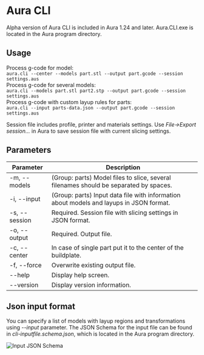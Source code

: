# Aura CLI
Alpha version of Aura CLI is included in Aura 1.24 and later. Aura.CLI.exe is located in the Aura program directory.

## Usage
Process g-code for model:  
````aura.cli --center --models part.stl --output part.gcode --session settings.aus````  
Process g-code for several models:  
````aura.cli --models part.stl part2.stp --output part.gcode --session settings.aus````  
Process g-code with custom layup rules for parts:  
````aura.cli --input parts-data.json --output part.gcode --session settings.aus````

Session file includes profile, printer and materials settings. Use *File->Export session...* in Aura to save session file with current slicing settings.

## Parameters
Parameter   | Description
--------------------|--------------------------------------
-m, --models        | (Group: parts) Model files to slice, several filenames should be separated by spaces.  
-i, --input         | (Group: parts) Input data file with information about models and layups in JSON format.  
-s, --session       | Required. Session file with slicing settings in JSON format.  
-o, --output        | Required. Output file.  
-c, --center        | In case of single part put it to the center of the buildplate.  
-f, --force         | Overwrite existing output file.  
--help              | Display help screen.  
--version           | Display version information.  

## Json input format
You can specify a list of models with layup regions and transformations using *--input* parameter.
The JSON Schema for the input file can be found in *cli-inputfile.schema.json*, which is located in the Aura program directory.


![Input JSON Schema](media/input-json-schema.png)
